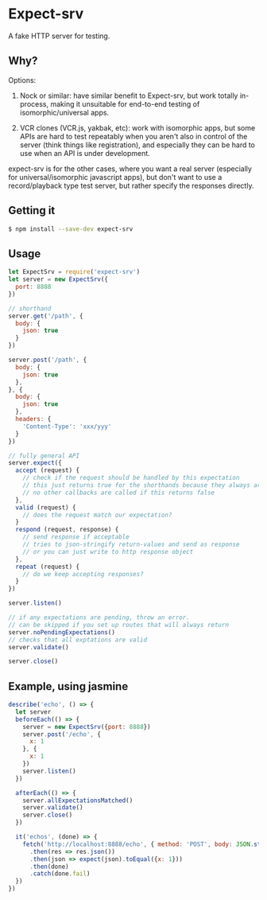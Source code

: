 Expect-srv
==========

A fake HTTP server for testing.

## Why?

Options:

1. Nock or similar: have similar benefit to Expect-srv, but work totally in-
process, making it unsuitable for end-to-end testing of isomorphic/universal
apps.

2. VCR clones (VCR.js, yakbak, etc): work with isomorphic apps, but some APIs
are hard to test repeatably when you aren't also in control of the server
(think things like registration), and especially they can be hard to use when
an API is under development.

expect-srv is for the other cases, where you want a real server (especially for universal/isomorphic javascript apps), but don't want to use a record/playback type test server, but rather specify the responses directly.

## Getting it

```sh
$ npm install --save-dev expect-srv
```

## Usage

```js
let ExpectSrv = require('expect-srv')
let server = new ExpectSrv({
  port: 8888
})

// shorthand
server.get('/path', {
  body: {
    json: true
  }
})

server.post('/path', {
  body: {
    json: true
  },
}, {
  body: {
    json: true
  },
  headers: {
    'Content-Type': 'xxx/yyy'
  }
})

// fully general API
server.expect({
  accept (request) {
    // check if the request should be handled by this expectation
    // this just returns true for the shorthands because they always are handled in order
    // no other callbacks are called if this returns false
  },
  valid (request) {
    // does the request match our expectation?
  }
  respond (request, response) {
    // send response if acceptable
    // tries to json-stringify return-values and send as response
    // or you can just write to http response object
  },
  repeat (request) {
    // do we keep accepting responses?
  }
})

server.listen()

// if any expectations are pending, throw an error.
// can be skipped if you set up routes that will always return
server.noPendingExpectations()
// checks that all exptations are valid
server.validate()

server.close()
```

## Example, using jasmine

```js
describe('echo', () => {
  let server
  beforeEach(() => {
    server = new ExpectSrv({port: 8888})
    server.post('/echo', {
      x: 1
    }, {
      x: 1
    })
    server.listen()
  })

  afterEach(() => {
    server.allExpectationsMatched()
    server.validate()
    server.close()
  })

  it('echos', (done) => {
    fetch('http://localhost:8888/echo', { method: 'POST', body: JSON.stringify({x: 1})})
      .then(res => res.json())
      .then(json => expect(json).toEqual({x: 1}))
      .then(done)
      .catch(done.fail)
  })
})
```
